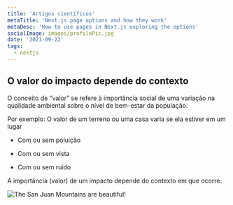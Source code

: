 ```yaml
---
title: 'Artigos científicos'
metaTitle: 'Next.js page options and how they work'
metaDesc: 'How to use pages in Next.js exploring the options'
socialImage: images/profilePic.jpg
date: '2021-09-22'
tags:
  - nextjs
---
```


## O valor do impacto depende do contexto


O conceito de “valor” se refere à importância social de uma variação na qualidade ambiental sobre o nível de bem-estar da população.

Por exemplo: O valor de um terreno ou uma casa varia se ela estiver em um lugar

- Com ou sem poluição

- Com ou sem vista

- Com ou sem ruído

A importância (valor) de um impacto depende do contexto em que ocorre.

![The San Juan Mountains are beautiful!](/images/image.png "San Juan Mountains")